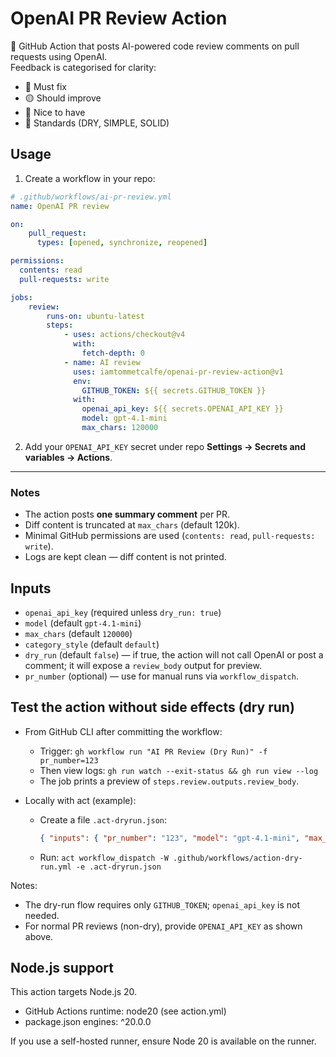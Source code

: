 # OpenAI PR Review Action

🤖 GitHub Action that posts AI-powered code review comments on pull requests using OpenAI.  
Feedback is categorised for clarity:

- 🔴 Must fix
- 🟡 Should improve
- 🔵 Nice to have
- 🧾 Standards (DRY, SIMPLE, SOLID)

## Usage

1. Create a workflow in your repo:

```yaml
# .github/workflows/ai-pr-review.yml
name: OpenAI PR review

on:
    pull_request:
      types: [opened, synchronize, reopened]

permissions:
  contents: read
  pull-requests: write

jobs:
    review:
        runs-on: ubuntu-latest
        steps:
            - uses: actions/checkout@v4
              with:
                fetch-depth: 0
            - name: AI review
              uses: iamtommetcalfe/openai-pr-review-action@v1
              env:
                GITHUB_TOKEN: ${{ secrets.GITHUB_TOKEN }}
              with:
                openai_api_key: ${{ secrets.OPENAI_API_KEY }}
                model: gpt-4.1-mini
                max_chars: 120000
```

2. Add your `OPENAI_API_KEY` secret under repo **Settings → Secrets and variables → Actions**.

---

### Notes
- The action posts **one summary comment** per PR.
- Diff content is truncated at `max_chars` (default 120k).
- Minimal GitHub permissions are used (`contents: read`, `pull-requests: write`).
- Logs are kept clean — diff content is not printed.

## Inputs
- `openai_api_key` (required unless `dry_run: true`)
- `model` (default `gpt-4.1-mini`)
- `max_chars` (default `120000`)
- `category_style` (default `default`)
- `dry_run` (default `false`) — if true, the action will not call OpenAI or post a comment; it will expose a `review_body` output for preview.
- `pr_number` (optional) — use for manual runs via `workflow_dispatch`.

## Test the action without side effects (dry run)

- From GitHub CLI after committing the workflow:
  - Trigger: `gh workflow run "AI PR Review (Dry Run)" -f pr_number=123`
  - Then view logs: `gh run watch --exit-status && gh run view --log`
  - The job prints a preview of `steps.review.outputs.review_body`.

- Locally with act (example):
  - Create a file `.act-dryrun.json`:
    ```json
    { "inputs": { "pr_number": "123", "model": "gpt-4.1-mini", "max_chars": "120000", "category_style": "default" } }
    ```
  - Run: `act workflow_dispatch -W .github/workflows/action-dry-run.yml -e .act-dryrun.json`

Notes:
- The dry-run flow requires only `GITHUB_TOKEN`; `openai_api_key` is not needed.
- For normal PR reviews (non-dry), provide `OPENAI_API_KEY` as shown above.

## Node.js support

This action targets Node.js 20.
- GitHub Actions runtime: node20 (see action.yml)
- package.json engines: ^20.0.0

If you use a self-hosted runner, ensure Node 20 is available on the runner.
